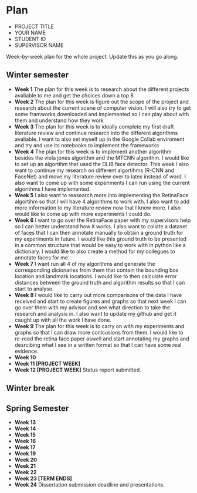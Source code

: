# Plan

* PROJECT TITLE
* YOUR NAME
* STUDENT ID
* SUPERVISOR NAME

Week-by-week plan for the whole project. Update this as you go along.

## Winter semester

* **Week 1**
The plan for this week is to research about the different projects avaliable to me and get the choices down a top 8
* **Week 2**
The plan for this week is figure out the scope of the project and research about the current scene of computer vision. I will also try to get some framworks downloaded and implemented so I can play about with them and understand how they work
* **Week 3**
The plan for this week is to ideally complete my first draft literature review and continue research into the different algorithms avaliable. I want to also set myself up in the Google Collab enviroment and try and use its notebooks to implement the frameworks
* **Week 4**
The plan for this week is to implement another algorithm besides the viola jones algorithm and the MTCNN algorithm. I would like to set up an algortihm that used the DLIB face detector. This week I also want to continue my research on different algortihms (R-CNN and FaceNet) and move my literature review over to latex instead of word. I also want to come up with some experiments I can run using the current algorithms I have implemented.
* **Week 5**
 I also want to reasearch more into implementing the RetinaFace algortihm so that I will have 4 algorithms to work with. I also want to add more information to my literature review now that I know more. I also would like to come up with more experiments I could do.
* **Week 6**
I want to go over the RetinaFace paper with my supervisors help so I can better understand how it works. I also want to collate a dataset of faces that I can then annotate manually to obtain a ground truth for my experiments in future. I would like this ground truth to be presented in a common structure that would be easy to work with in python like a dictionary. I would like to also create a method for my collegues to annotate faces for me.
* **Week 7**
I want run all 4 of my algorithms and generate the corresponding dicionaries from them that contain the bounding box location and landmark locations. I would like to then calculate error distances between the ground truth and algorithm results so that I can start to analyse.
* **Week 8**
I would like to carry out more comparisons of the data I have received and start to create figures and graphs so that next week I can go over them with my advisor and see what direction to take the research and analysis in. I also want to update my github and get it caught up with all the work I have done.
* **Week 9**
The plan for this week is to carry on with my experiments and graphs so that I can draw more conlcusions from them. I would like to re-read the retina face paper aswell and start annotating my graphs and desrcibing what I see in a written format so that I can have some real evidence.
* **Week 10**
* **Week 11 [PROJECT WEEK]**
* **Week 12 [PROJECT WEEK]** Status report submitted.

## Winter break

## Spring Semester

* **Week 13**
* **Week 14**
* **Week 15**
* **Week 16**
* **Week 17**
* **Week 19**
* **Week 20**
* **Week 21**
* **Week 22**
* **Week 23 [TERM ENDS]**
* **Week 24** Dissertation submission deadline and presentations.

